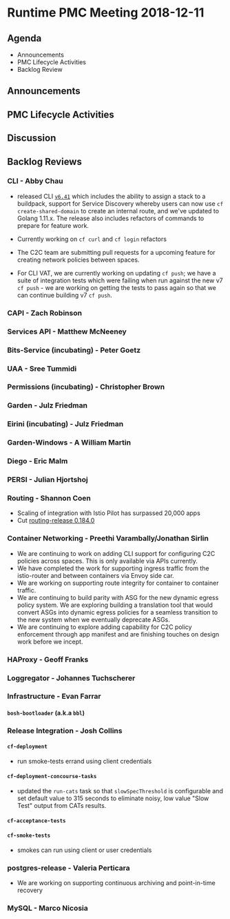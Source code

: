 # Runtime PMC Meeting 2018-12-11

## Agenda

* Announcements
* PMC Lifecycle Activities
* Backlog Review


## Announcements


## PMC Lifecycle Activities


## Discussion


## Backlog Reviews

### CLI - Abby Chau

- released CLI [`v6.41`](https://github.com/cloudfoundry/cli/releases) which includes the ability to assign a stack to a buildpack, support for Service Discovery whereby users can now use `cf create-shared-domain` to create an internal route, and we've updated to Golang 1.11.x. The release also includes refactors of commands to prepare for feature work. 
- Currently working on `cf curl` and `cf login` refactors
- The C2C team are submitting pull requests for a upcoming feature for creating network policies between spaces.

- For CLI VAT, we are currently working on updating `cf push`; we have a suite of integration tests which were failing when run against the new v7 `cf push` - we are working on getting the tests to pass again so that we can continue building v7 `cf push`.


### CAPI - Zach Robinson


### Services API - Matthew McNeeney


### Bits-Service (incubating) - Peter Goetz


### UAA - Sree Tummidi


### Permissions (incubating) - Christopher Brown


### Garden - Julz Friedman


### Eirini (incubating) - Julz Friedman


### Garden-Windows - A William Martin


### Diego - Eric Malm


### PERSI - Julian Hjortshoj


### Routing - Shannon Coen

- Scaling of integration with Istio Pilot has surpassed 20,000 apps
- Cut [routing-release 0.184.0](https://github.com/cloudfoundry/routing-release/releases/tag/0.184.0)


### Container Networking - Preethi Varambally/Jonathan Sirlin
- We are continuing to work on adding CLI support for configuring C2C policies across spaces. This is only available via APIs currently.
- We have completed the work for supporting ingress traffic from the istio-router and between containers via Envoy side car.
- We are working on supporting route integrity for container to container traffic.
- We are continuing to build parity with ASG for the new dynamic egress policy system. We are exploring building a translation tool that would convert ASGs into dynamic egress policies for a seamless transition to the new system when we eventually deprecate ASGs.
- We are continuing to explore adding capability for C2C policy enforcement through app manifest and are finishing touches on design work before we incept.


### HAProxy - Geoff Franks


### Loggregator - Johannes Tuchscherer


### Infrastructure - Evan Farrar

#### `bosh-bootloader` (a.k.a `bbl`)


### Release Integration - Josh Collins

#### `cf-deployment`
- run smoke-tests errand using client credentials


#### `cf-deployment-concourse-tasks`
- updated the `run-cats` task so that `slowSpecThreshold` is configurable and set default value to 315 seconds to eliminate noisy, low value "Slow Test" output from CATs results.


#### `cf-acceptance-tests`


#### `cf-smoke-tests`
- smokes can run using client or user credentials


### postgres-release - Valeria Perticara
- We are working on supporting continuous archiving and point-in-time recovery

### MySQL - Marco Nicosia
